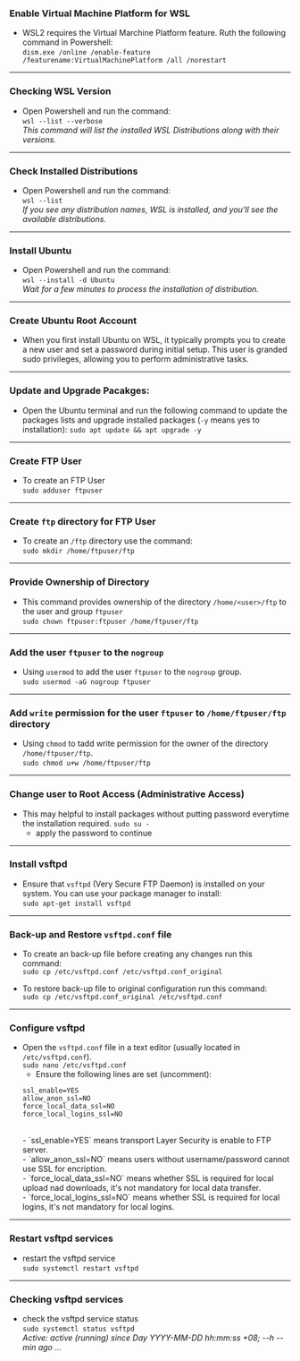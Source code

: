 ### Enable Virtual Machine Platform for WSL
- WSL2 requires the Virtual Marchine Platform feature. Ruth the following command in Powershell: <br>
    `dism.exe /online /enable-feature /featurename:VirtualMachinePlatform /all /norestart`
---
### Checking WSL Version
- Open Powershell and run the command: <br>
    `wsl --list --verbose` <br>
    *This command will list the installed WSL Distributions along with their versions.*
---
### Check Installed Distributions
- Open Powershell and run the command: <br>
    `wsl --list` <br>
    *If you see any distribution names, WSL is installed, and you'll see the available distributions.*
---
### Install Ubuntu
- Open Powershell and run the command: <br>
    `wsl --install -d Ubuntu` <br>
    *Wait for a few minutes to process the installation of distribution.*
---
### Create Ubuntu Root Account
- When you first install Ubuntu on WSL, it typically prompts you to create a new user and set a password during initial setup. This user is granded sudo privileges, allowing you to perform administrative tasks.
---
### Update and Upgrade Pacakges:
- Open the Ubuntu terminal and run the following command to update the packages lists and upgrade installed packages (`-y` means yes to installation):
    `sudo apt update && apt upgrade -y`
---
### Create FTP User
- To create an FTP User <br>
    `sudo adduser ftpuser`
--- 
### Create `ftp` directory for FTP User 
- To create an `/ftp` directory use the command: <br>
    `sudo mkdir /home/ftpuser/ftp`
---        
### Provide Ownership of Directory
- This command provides ownership of the directory `/home/<user>/ftp` to the user and group `ftpuser` <br>
    `sudo chown ftpuser:ftpuser /home/ftpuser/ftp`
---

### Add the user `ftpuser` to the `nogroup`
- Using `usermod` to add the user `ftpuser` to the `nogroup` group. <br>
    `sudo usermod -aG nogroup ftpuser`
---
### Add `write` permission for the user `ftpuser` to `/home/ftpuser/ftp` directory
- Using `chmod` to tadd write permission for the owner of the directory `/home/ftpuser/ftp`. <br>
    `sudo chmod u+w /home/ftpuser/ftp`
--- 
### Change user to Root Access (Administrative Access)
- This may helpful to install packages without putting password everytime the installation required.
    `sudo su - ` <br>
    - apply the password to continue
---
### Install vsftpd
- Ensure that `vsftpd` (Very Secure FTP Daemon) is installed on your system. You can use your package manager to install: <br>
    `sudo apt-get install vsftpd`
---
### Back-up and Restore `vsftpd.conf` file
- To create an back-up file before creating any changes run this command: <br>
    `sudo cp /etc/vsftpd.conf /etc/vsftpd.conf_original `

- To restore back-up file to original configuration run this command: <br>
    `sudo cp /etc/vsftpd.conf_original /etc/vsftpd.conf `
--- 
### Configure vsftpd
- Open the `vsftpd.conf` file in a text editor (usually located in `/etc/vsftpd.conf`). <br>
    `sudo nano /etc/vsftpd.conf`
    - Ensure the following lines are set (uncomment): <br>
    ```
    ssl_enable=YES
    allow_anon_ssl=NO
    force_local_data_ssl=NO
    force_local_logins_ssl=NO
    ``` 
    <br>
    - `ssl_enable=YES` means transport Layer Security is enable to FTP server. <br>
    - `allow_anon_ssl=NO` means users without username/password cannot use SSL for encription. <br>
    - `force_local_data_ssl=NO` means whether SSL is required for local upload nad downloads, it's not mandatory for local data transfer. <br>
    - `force_local_logins_ssl=NO` means whether SSL is required for local logins, it's not mandatory for local logins.
---
### Restart vsftpd services
- restart the vsftpd service <br>
    `sudo systemctl restart vsftpd`
---    
### Checking vsftpd services
- check the vsftpd service status <br>
    `sudo systemctl status vsftpd` <br>
    *Active: active (running) since Day YYYY-MM-DD hh:mm:ss +08; --h --min ago ...* 
